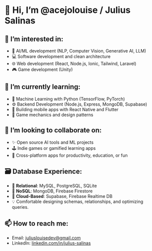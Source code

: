  # 👋 Hi, I’m @acejolouise / Julius Salinas

## 👀 I’m interested in:
- 🤖 AI/ML development (NLP, Computer Vision, Generative AI, LLM)
- 💻 Software development and clean architecture
- 🌐 Web development (React, Node.js, Ionic, Tailwind, Laravel)
- 🎮 Game development (Unity)

## 🌱 I’m currently learning:
- 🧠 Machine Learning with Python (TensorFlow, PyTorch)
- ⚙️ Backend Development (Node.js, Express, MongoDB, Supabase)
- 🚀 Building mobile apps with React Native and Flutter
- 🎲 Game mechanics and design patterns

## 💞️ I’m looking to collaborate on:
- ✨ Open source AI tools and ML projects
- 🕹️ Indie games or gamified learning apps
- 📱 Cross-platform apps for productivity, education, or fun

## 🗃️ Database Experience:
- 🔹 **Relational**: MySQL, PostgreSQL, SQLite
- 🔸 **NoSQL**: MongoDB, Firebase Firestore
- 🔹 **Cloud-Based**: Supabase, Firebase Realtime DB
- 💡 Comfortable designing schemas, relationships, and optimizing queries.

## 📫 How to reach me:
- Email: juliuslouisedev@gmail.com 
- LinkedIn: [linkedin.com/in/julius-salinas](https://www.linkedin.com/in/julius-salinas/) 
